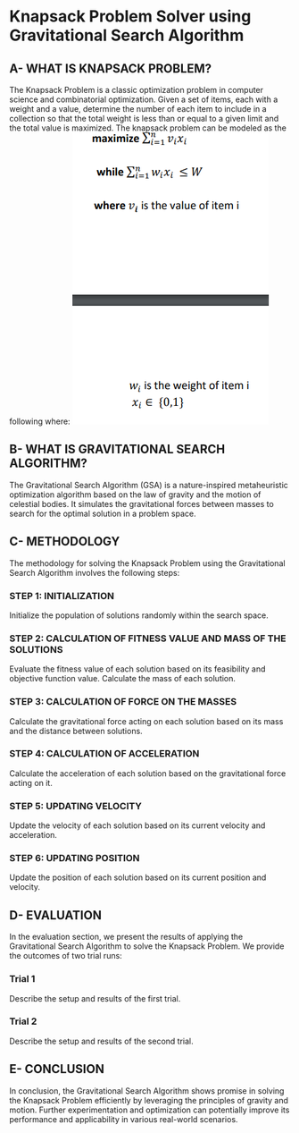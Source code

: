 # Knapsack Problem Solver using Gravitational Search Algorithm

## A- WHAT IS KNAPSACK PROBLEM?
The Knapsack Problem is a classic optimization problem in computer science and combinatorial optimization. Given a set of items, each with a weight and a value, determine the number of each item to include in a collection so that the total weight is less than or equal to a given limit and the total value is maximized.
The knapsack problem can be modeled as the following where:
![Example Image](images/knapsack.png)

## B- WHAT IS GRAVITATIONAL SEARCH ALGORITHM?
The Gravitational Search Algorithm (GSA) is a nature-inspired metaheuristic optimization algorithm based on the law of gravity and the motion of celestial bodies. It simulates the gravitational forces between masses to search for the optimal solution in a problem space.

## C- METHODOLOGY
The methodology for solving the Knapsack Problem using the Gravitational Search Algorithm involves the following steps:

### STEP 1: INITIALIZATION
Initialize the population of solutions randomly within the search space.

### STEP 2: CALCULATION OF FITNESS VALUE AND MASS OF THE SOLUTIONS
Evaluate the fitness value of each solution based on its feasibility and objective function value. Calculate the mass of each solution.

### STEP 3: CALCULATION OF FORCE ON THE MASSES
Calculate the gravitational force acting on each solution based on its mass and the distance between solutions.

### STEP 4: CALCULATION OF ACCELERATION
Calculate the acceleration of each solution based on the gravitational force acting on it.

### STEP 5: UPDATING VELOCITY
Update the velocity of each solution based on its current velocity and acceleration.

### STEP 6: UPDATING POSITION
Update the position of each solution based on its current position and velocity.

## D- EVALUATION
In the evaluation section, we present the results of applying the Gravitational Search Algorithm to solve the Knapsack Problem. We provide the outcomes of two trial runs:

### Trial 1
Describe the setup and results of the first trial.

### Trial 2
Describe the setup and results of the second trial.

## E- CONCLUSION
In conclusion, the Gravitational Search Algorithm shows promise in solving the Knapsack Problem efficiently by leveraging the principles of gravity and motion. Further experimentation and optimization can potentially improve its performance and applicability in various real-world scenarios.

